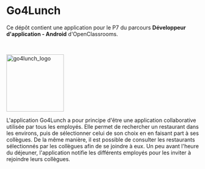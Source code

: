 # Go4Lunch

Ce dépôt contient une application pour le P7 du parcours **Développeur d'application - Android** d'OpenClassrooms.<p>&nbsp;</p>

<img src="https://user-images.githubusercontent.com/82572006/144689986-bb7cccfc-d64e-4ba0-88c7-a9fbca4e51be.png" alt="go4lunch_logo" width="150" height="150">

L'application Go4Lunch a pour principe d'être une application collaborative utilisée par tous les employés. Elle permet de rechercher un restaurant dans les environs, puis de sélectionner celui de son choix en en faisant part à ses collègues. De la même manière, il est possible de consulter les restaurants sélectionnés par les collègues afin de se joindre à eux. Un peu avant l'heure du déjeuner, l'application notifie les différents employés pour les inviter à rejoindre leurs collègues.
